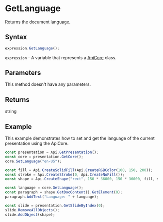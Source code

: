 # GetLanguage

Returns the document language.

## Syntax

```javascript
expression.GetLanguage();
```

`expression` - A variable that represents a [ApiCore](../ApiCore.md) class.

## Parameters

This method doesn't have any parameters.

## Returns

string

## Example

This example demonstrates how to set and get the language of the current presentation using the ApiCore.

```javascript editor-pptx
const presentation = Api.GetPresentation();
const core = presentation.GetCore();
core.SetLanguage("en-US");

const fill = Api.CreateSolidFill(Api.CreateRGBColor(100, 150, 200));
const stroke = Api.CreateStroke(0, Api.CreateNoFill());
const shape = Api.CreateShape("rect", 150 * 36000, 150 * 36000, fill, stroke);

const language = core.GetLanguage();
const paragraph = shape.GetDocContent().GetElement(0);
paragraph.AddText("Language: " + language);

const slide = presentation.GetSlideByIndex(0);
slide.RemoveAllObjects();
slide.AddObject(shape);

```

